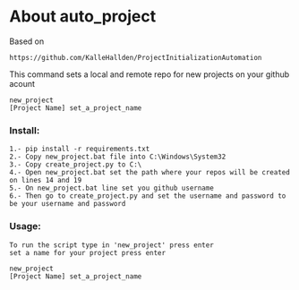 # About auto_project
Based on 
```CMD
https://github.com/KalleHallden/ProjectInitializationAutomation
```
This command sets a local and remote repo for new projects on your github acount

```CMD
new_project
[Project Name] set_a_project_name
```


### Install: 
```CMD
1.- pip install -r requirements.txt
2.- Copy new_project.bat file into C:\Windows\System32
3.- Copy create_project.py to C:\
4.- Open new_project.bat set the path where your repos will be created on lines 14 and 19
5.- On new_project.bat line set you github username
6.- Then go to create_project.py and set the username and password to be your username and password
```

### Usage:
```CMD
To run the script type in 'new_project' press enter
set a name for your project press enter 
```

```CMD
new_project
[Project Name] set_a_project_name
```
